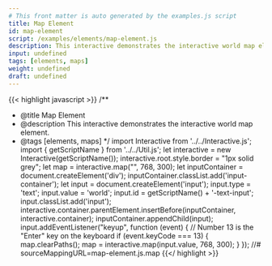 ```yaml
---
# This front matter is auto generated by the examples.js script
title: Map Element
id: map-element
script: /examples/elements/map-element.js
description: This interactive demonstrates the interactive world map element.
input: undefined
tags: [elements, maps]
weight: undefined
draft: undefined
---
```


{{< highlight javascript >}}
/**
* @title Map Element
* @description This interactive demonstrates the interactive world map element.
* @tags [elements, maps]
*/
import Interactive from '../../Interactive.js';
import { getScriptName } from '../../Util.js';
let interactive = new Interactive(getScriptName());
interactive.root.style.border = "1px solid grey";
let map = interactive.map("", 768, 300);
let inputContainer = document.createElement('div');
inputContainer.classList.add('input-container');
let input = document.createElement('input');
input.type = 'text';
input.value = 'world';
input.id = getScriptName() + '-text-input';
input.classList.add('input');
interactive.container.parentElement.insertBefore(inputContainer, interactive.container);
inputContainer.appendChild(input);
input.addEventListener("keyup", function (event) {
    // Number 13 is the "Enter" key on the keyboard
    if (event.keyCode === 13) {
        map.clearPaths();
        map = interactive.map(input.value, 768, 300);
    }
});
//# sourceMappingURL=map-element.js.map
{{</ highlight >}}

